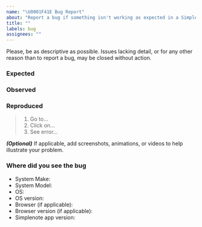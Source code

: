 ```yaml
---
name: "\U0001F41E Bug Report"
about: "Report a bug if something isn't working as expected in a Simplenote app."
title: ""
labels: bug
assignees: ""
---
```


Please, be as descriptive as possible.  Issues lacking detail, or for any other reason than to report a bug, may be closed without action.

### Expected
<!-- ***(Required)*** Add a concise description of what you expected. -->

### Observed
<!-- ***(Required)*** Add a concise description of what you observed. -->

### Reproduced
<!-- ***(Required)*** If you cannot reproduce this bug consistently, please elaborate.  List the steps to reproduce the behavior.  For example: -->
> 1. Go to...
> 2. Click on...
> 3. See error...

***(Optional)*** If applicable, add screenshots, animations, or videos to help illustrate your problem.

### Where did you see the bug
<!-- ***(Required)*** -->
- System Make:
- System Model:
- OS:
- OS version: 
- Browser (if applicable): 
- Browser version (if applicable): 
- Simplenote app version: 
